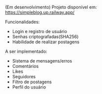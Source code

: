 (Em desenvolvimento)
Projeto disponível em:
https://simpleblog.up.railway.app/

Funcionalidades:
- Login e registro de usuário
- Senhas criptografadas(SHA256)
- Habilidade de realizar postagens

A ser implementado:
- Sistema de mensagens/erros
- Comentários
- Likes
- Seguidores
- Filtro de postagens
- Perfil do usuário
